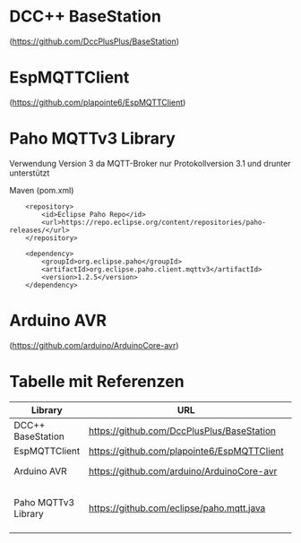 # DCC++ BaseStation

(https://github.com/DccPlusPlus/BaseStation)

# EspMQTTClient

(https://github.com/plapointe6/EspMQTTClient)

# Paho MQTTv3 Library 

Verwendung Version 3 da MQTT-Broker nur Protokollversion 3.1 und drunter unterstützt

Maven (pom.xml)

```
    <repository>
        <id>Eclipse Paho Repo</id>
        <url>https://repo.eclipse.org/content/repositories/paho-releases/</url>
    </repository>

    <dependency>
        <groupId>org.eclipse.paho</groupId>
        <artifactId>org.eclipse.paho.client.mqttv3</artifactId>
        <version>1.2.5</version>
    </dependency>
```

# Arduino AVR

(https://github.com/arduino/ArduinoCore-avr)

# Tabelle mit Referenzen

| Library             | URL                                         | Projekt                      | Programmiersprache |
|---------------------|---------------------------------------------|------------------------------|--------------------|
| DCC++ BaseStation   | https://github.com/DccPlusPlus/BaseStation  | Arduino mit Motorshield      | C/++               |
| EspMQTTClient       | https://github.com/plapointe6/EspMQTTClient | ESP8266                      | C/++               |
| Arduino AVR         | https://github.com/arduino/ArduinoCore-avr  | Arduino, ESP8266             | C/++               |
| Paho MQTTv3 Library | https://github.com/eclipse/paho.mqtt.java   | Leitstation auf Raspberry PI | Java               |
